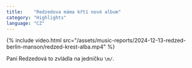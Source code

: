```yaml
---
title:    "Redzedova máma křtí nové album"
category: "Highlights"
language: "CZ"
---
```


{% include video.html src="/assets/music-reports/2024-12-13-redzed-berlin-manson/redzed-krest-alba.mp4" %}

Paní Redzedová to zvládla na jedničku `\m/`.
